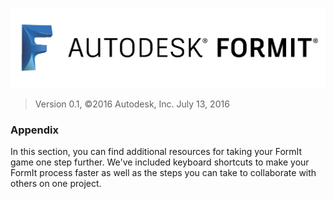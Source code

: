 ![](./assets/b5030b43-df24-4259-ad6a-94bcad61bc78.png)


> Version 0.1, ©2016 Autodesk, Inc. July 13, 2016


### Appendix 

In this section, you can find additional resources for taking your FormIt game one step further. We've included keyboard shortcuts to make your FormIt process faster as well as the steps you can take to collaborate with others on one project.

